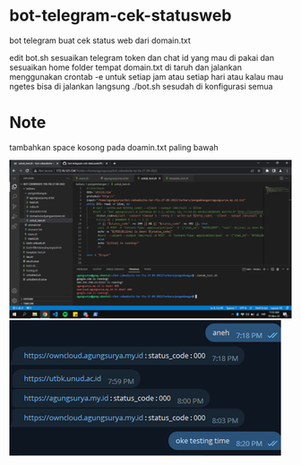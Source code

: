 # bot-telegram-cek-statusweb
bot telegram buat cek status web dari domain.txt

edit bot.sh sesuaikan telegram token dan chat id yang mau di pakai dan sesuaikan home folder tempat domain.txt di taruh dan jalankan menggunakan crontab -e untuk setiap jam atau setiap hari atau kalau mau ngetes bisa di jalankan langsung ./bot.sh sesudah di konfigurasi semua

# Note
tambahkan space kosong pada doamin.txt paling bawah

![image](https://github.com/agungsoboru/bot-telegram-cek-statusweb/blob/main/Screenshot%20(226).png)
![image](https://github.com/agungsoboru/bot-telegram-cek-statusweb/blob/main/Capturee.PNG)
